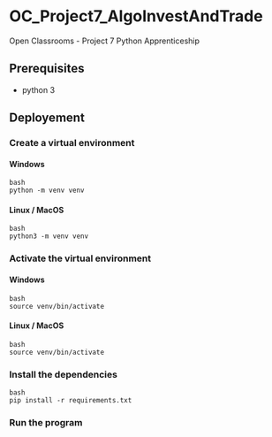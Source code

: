 # OC_Project7_AlgoInvestAndTrade
Open Classrooms - Project 7 Python Apprenticeship 

## Prerequisites
- python 3

## Deployement
### Create a virtual environment
#### Windows
```
bash
python -m venv venv
```
#### Linux / MacOS  
```
bash
python3 -m venv venv
```

### Activate the virtual environment
#### Windows
```
bash
source venv/bin/activate
```
#### Linux / MacOS
```
bash
source venv/bin/activate
```

### Install the dependencies
```
bash
pip install -r requirements.txt
``` 

### Run the program
